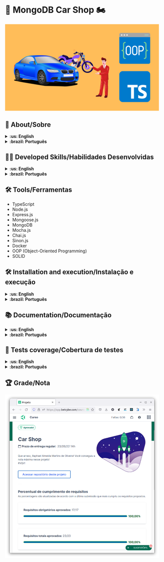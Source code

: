 # :red_car: MongoDB Car Shop :motorcycle:

![cover](./cover.png)

## :page_with_curl: About/Sobre

<details>
  <summary markdown="span"><strong>:us: English</strong></summary><br />

MongoDB, Node.js, Express.js, TypeScript, OOP (Object-Oriented Programming) and SOLID project developed by [Raphael Martins](https://www.linkedin.com/in/raphaelameidamartins/) at the end of Unit 30 ([Back-end Development Module](https://github.com/raphaelalmeidamartins/trybe_exercicios/tree/main/3_Desenvolvimento-Back-end)) of Trybe's Web Development course. I was approved with 100% of the mandatory and optional requirements met.

We had to develop a RESTful API for a Car shop using OOP (Object-Oriented Programming) and SOLID principles with a MongoDB database. We also had to implement unit tests.
<br />
</details>

<details>
  <summary markdown="span"><strong>:brazil: Português</strong></summary><br />

Projeto de MongoDB, Node.js, Express.js, TypeScript, POO (Programação Orientada a Objetos) e SOLID desenvolvido por [Raphael Martins](https://www.linkedin.com/in/raphaelameidamartins/) ao final do Bloco 30 ([Módulo Desenvolvimento Back-end](https://github.com/raphaelalmeidamartins/trybe_exercicios/tree/main/3_Desenvolvimento-Back-end)) do curso de Desenvolvimento Web da Trybe. Fui aprovado com 100% dos requisitos obrigatórios e opcionais atingidos.

Tivemos que desenvolver uma API RESTful para uma loja de veículos utilizando POO (Programação Orientada a Objetos) e princípios de SOLID com um banco de dados MongoDB. Também tivemos que implementar testes unitários.
<br />
</details>

## :man_technologist: Developed Skills/Habilidades Desenvolvidas

<details>
  <summary markdown="span"><strong>:us: English</strong></summary><br />

* Create classes
* Define types and interfaces
* Use OOP concepts such as Abstraction, Encapsulation, Inheritance, Composition and Polymorfism
* Use SOLID principles, such as Single Responsability, Open/Closed, Dependency Inversion, Substitution (Liskov) and Interface Segregation
* Develop a Express.js application with TypeScript
* Use a MongoDB database
* Use Mongoose.js with TypeScript
* Create a RESTful API
* Implement unit tests
<br />
</details>

<details>
  <summary markdown="span"><strong>:brazil: Português</strong></summary><br />

* Criar classes
* Definir types e interfaces
* Utilizar conceitos de POO como: Abstração, Encapsulamento, Herança, Composição e Polimorfismo
* Utilizar princípios de SOLID como: Responsabilidade Única, Aberto/Fechado, Inversão de dependência, Substituição de Liskov e Segragação de Interfaces
* Desenvolver uma aplicação Express.js com TypeScript
* Utilizar um banco de dados MongoDB
* Utilizar o Mongoose.js com TypeScript
* Criar uma API RESTful
* Implementar testes unitários
<br />
</details>

## :hammer_and_wrench: Tools/Ferramentas

* TypeScript
* Node.js
* Express.js
* Mongoose.js
* MongoDB
* Mocha.js
* Chai.js
* Sinon.js
* Docker
* OOP (Object-Oriented Programming)
* SOLID

## :hammer_and_wrench: Installation and execution/Instalação e execução

<details>
  <summary markdown="span"><strong>:us: English</strong></summary><br />

To run this application you need to have **Git**, **Docker** and **Docker Compose** installed on your machine. Docker Compose needs to be at **1.29** version or superior.

### 1 - Clone the repository and enter the application folder
```sh
git clone git@github.com:raphaelalmeidamartins/mongodb-car-shop.git && cd mongodb-car-shop
```

### 2 - Run the containers by running the command below in the application folder
```sh
docker-compose up -d --buid
```

### , - Access the documentation and make requests to the server running on the port 3001

Access the route http://localhost:3001/docs/en to see the English documentation and try the API. If you prefer, you can use a HTTP requests client of your choice (Insomnia, Thunder Client, etc) to make requests.

<br />
</details>

<details>
  <summary markdown="span"><strong>:brazil: Português</strong></summary><br />

Para rodar está aplicação é necessário ter **Git**, **Docker** e o **Docker Compose** instalados no seu computador. O Docker Compose precisa estar na versão **1.29** ou superior.

### 1 - Clone o repositório e entre na pasta da aplicação
```sh
git clone git@github.com:raphaelalmeidamartins/mongodb-car-shop.git && cd mongodb-car-shop
```

### 2 - Rode os containers executando o comando abaixo na pasta raiz da aplicação
```sh
docker-compose up -d --build
```

### 6 - Acesse a documentação e faça requisições para o servidor aberto na porta 3001

Acesse a rota http://localhost:3001/docs/br para acessar a documentação em português e testar a API. Se preferir, utilize um cliente de requisições HTTP de sua preferência (Insomnia, Thunder Client, etc) para fazer as requisições.
<br />
</details>

## :books: Documentation/Documentação

<details>
  <summary markdown="span"><strong>:us: English</strong></summary><br />

With the application running, enter the http://localhost:3001/docs/en route on your browser to see the English documentation.
<br />
</details>

<details>
  <summary markdown="span"><strong>:brazil: Português</strong></summary><br />

Com a aplicação em execução, acesse a rota http://localhost:3001/docs/br no navegador para ver a documentação em português.
<br />
</details>

## :test_tube: Tests coverage/Cobertura de testes

<details>
  <summary markdown="span"><strong>:us: English</strong></summary><br />

Run the following command in the root directory of the project to check the tests coverage:

```sh
npm run test:coverage
```

![Tests coverage](./test-coverage.png)
<br />
</details>

<details>
  <summary markdown="span"><strong>:brazil: Português</strong></summary><br />

Execute o comando abaixo no diretório raiz do projeto para verificar a cobertura de testes.

```sh
npm run test:coverage
```

![Cobertura dos testes](./test-coverage.png)
<br />
</details>

## :trophy: Grade/Nota

![My grade of the project - Minha nota no projeto](./nota.png)
